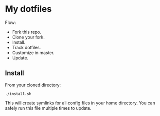 My dotfiles
===================

Flow:

* Fork this repo.
* Clone your fork.
* Install.
* Track dotfiles.
* Customize in master.
* Update.

Install
-------

From your cloned directory:

    ./install.sh

This will create symlinks for all config files in your home directory. You can
safely run this file multiple times to update.
